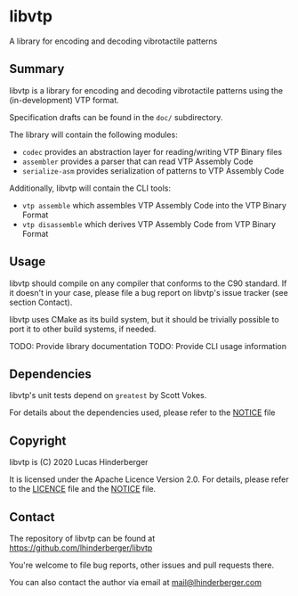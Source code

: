 # libvtp
A library for encoding and decoding vibrotactile patterns

## Summary
libvtp is a library for encoding and decoding vibrotactile patterns using
the (in-development) VTP format.

Specification drafts can be found in the `doc/` subdirectory.

The library will contain the following modules:

- `codec` provides an abstraction layer for reading/writing VTP Binary files
- `assembler` provides a parser that can read VTP Assembly Code
- `serialize-asm` provides serialization of patterns to VTP Assembly Code

Additionally, libvtp will contain the CLI tools:

- `vtp assemble` which assembles VTP Assembly Code into the VTP Binary Format
- `vtp disassemble` which derives VTP Assembly Code from VTP Binary Format

## Usage
libvtp should compile on any compiler that conforms to the C90 standard.
If it doesn't in your case, please file a bug report on libvtp's issue tracker
(see section Contact).

libvtp uses CMake as its build system, but it should be trivially possible to
port it to other build systems, if needed.

TODO: Provide library documentation
TODO: Provide CLI usage information

## Dependencies
libvtp's unit tests depend on `greatest` by Scott Vokes.

For details about the dependencies used, please refer to
the [NOTICE](./NOTICE) file

## Copyright
libvtp is (C) 2020 Lucas Hinderberger

It is licensed under the Apache Licence Version 2.0.
For details, please refer to the [LICENCE](./LICENSE) file and
the [NOTICE](./NOTICE) file.

## Contact
The repository of libvtp can be found at https://github.com/lhinderberger/libvtp

You're welcome to file bug reports, other issues and pull requests there.

You can also contact the author via email at mail@lhinderberger.com

